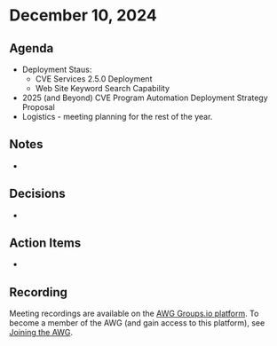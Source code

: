 # December 10, 2024

## Agenda

* Deployment Staus:
  * CVE Services 2.5.0 Deployment
  * Web Site Keyword Search Capability
* 2025 (and Beyond) CVE Program Automation Deployment Strategy Proposal
* Logistics - meeting planning for the rest of the year.  

## Notes
*

## Decisions

*

## Action Items

*

## Recording

Meeting recordings are available on the [AWG Groups.io platform](https://cve-cwe-programs.groups.io/g/AWG/files/MeetingRecordings).
To become a member of the AWG (and gain access to this platform), see [Joining the AWG](https://github.com/CVEProject/automation-working-group?tab=readme-ov-file#joining-the-awg).
